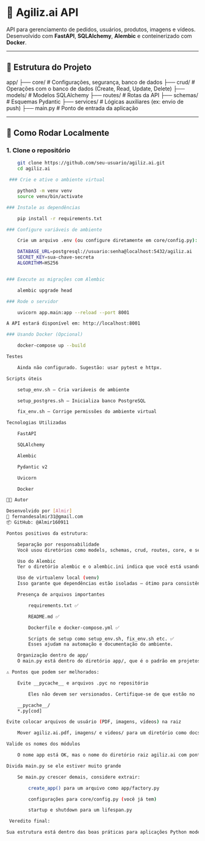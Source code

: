 # 🧠 Agiliz.ai API

API para gerenciamento de pedidos, usuários, produtos, imagens e vídeos. Desenvolvido com **FastAPI**, **SQLAlchemy**, **Alembic** e conteinerizado com **Docker**.

---

## 📁 Estrutura do Projeto

app/
├── core/ # Configurações, segurança, banco de dados
├── crud/ # Operações com o banco de dados (Create, Read, Update, Delete)
├── models/ # Modelos SQLAlchemy
├── routes/ # Rotas da API
├── schemas/ # Esquemas Pydantic
├── services/ # Lógicas auxiliares (ex: envio de push)
├── main.py # Ponto de entrada da aplicação


---

## 🚀 Como Rodar Localmente

### 1. Clone o repositório

```bash
    git clone https://github.com/seu-usuario/agiliz.ai.git
    cd agiliz.ai

 ### Crie e ative o ambiente virtual

    python3 -m venv venv
    source venv/bin/activate

### Instale as dependências

    pip install -r requirements.txt

### Configure variáveis de ambiente

    Crie um arquivo .env (ou configure diretamente em core/config.py):

    DATABASE_URL=postgresql://usuario:senha@localhost:5432/agiliz.ai
    SECRET_KEY=sua-chave-secreta
    ALGORITHM=HS256


### Execute as migrações com Alembic

    alembic upgrade head

### Rode o servidor

    uvicorn app.main:app --reload --port 8001

A API estará disponível em: http://localhost:8001

### Usando Docker (Opcional)

    docker-compose up --build

Testes

    Ainda não configurado. Sugestão: usar pytest e httpx.

Scripts úteis

    setup_env.sh – Cria variáveis de ambiente

    setup_postgres.sh – Inicializa banco PostgreSQL

    fix_env.sh – Corrige permissões do ambiente virtual

Tecnologias Utilizadas

    FastAPI

    SQLAlchemy

    Alembic

    Pydantic v2

    Uvicorn

    Docker

🧑‍💻 Autor

Desenvolvido por [Almir]
📧 fernandesalmir31@gmail.com
📦 GitHub: @Almir160911

Pontos positivos da estrutura:

    Separação por responsabilidade
    Você usou diretórios como models, schemas, crud, routes, core, e services, o que é excelente. Isso segue a arquitetura recomendada para FastAPI e ajuda na manutenibilidade do código.

    Uso do Alembic
    Ter o diretório alembic e o alembic.ini indica que você está usando migrações de banco de dados versionadas, o que é uma prática profissional.

    Uso de virtualenv local (venv)
    Isso garante que dependências estão isoladas — ótimo para consistência entre ambientes.

    Presença de arquivos importantes

        requirements.txt ✅

        README.md ✅

        Dockerfile e docker-compose.yml ✅

        Scripts de setup como setup_env.sh, fix_env.sh etc. ✅
        Esses ajudam na automação e documentação do ambiente.

    Organização dentro de app/
    O main.py está dentro do diretório app/, que é o padrão em projetos estruturados com FastAPI.

⚠️ Pontos que podem ser melhorados:

    Evite __pycache__ e arquivos .pyc no repositório

        Eles não devem ser versionados. Certifique-se de que estão no .gitignore:

    __pycache__/
    *.py[cod]

Evite colocar arquivos de usuário (PDF, imagens, vídeos) na raiz

    Mover agiliz.ai.pdf, imagens/ e videos/ para um diretório como docs/ ou assets/ pode manter a raiz do projeto mais limpa.

Valide os nomes dos módulos

    O nome app está OK, mas o nome do diretório raiz agiliz.ai com ponto pode ser problemático se for usado como pacote Python. Prefira agiliz_ai ou agilizai para evitar erros em importações no futuro.

Divida main.py se ele estiver muito grande

    Se main.py crescer demais, considere extrair:

        create_app() para um arquivo como app/factory.py

        configurações para core/config.py (você já tem)

        startup e shutdown para um lifespan.py

 Veredito final:

Sua estrutura está dentro das boas práticas para aplicações Python modernas com FastAPI. Apenas recomendo ajustes menores para manter o projeto ainda mais limpo e robusto(mencionados acima).
